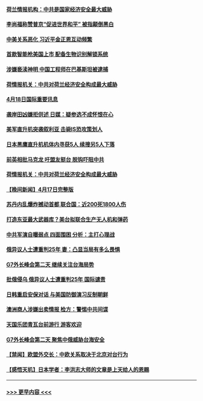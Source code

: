 #### [荷兰情报机构：中共是国家经济安全最大威胁](../pages/prog202/a103693828.md?t=04190343) 
#### [李尚福称赞普京“促进世界和平” 被指颠倒黑白](../pages/prog202/a103693682.md?t=04190343) 
#### [中美关系恶化 习近平金正恩互动频繁](../pages/prog202/a103693535.md?t=04190343) 
#### [首款智能枪美国上市 配备生物识别解锁系统](../pages/prog202/a103693513.md?t=04190343) 
#### [涉嫌亵渎神明 中国工程师在巴基斯坦被逮捕](../pages/prog202/a103693525.md?t=04190343) 
#### [荷情报机关：中共对荷兰经济安全构成最大威胁](../pages/prog202/a103693506.md?t=04190343) 
#### [4月18日国际重要讯息](../pages/prog202/a103693505.md?t=04190343) 
#### [袭岸田凶嫌拒供述 日媒：疑参选不成怀恨在心](../pages/prog202/a103693446.md?t=04190343) 
#### [美军直升机突袭叙利亚 击毙IS恐攻策划人](../pages/prog202/a103693432.md?t=04190343) 
#### [日本黑鹰直升机机体内寻获5人 续搜另5人下落](../pages/prog202/a103693427.md?t=04190343) 
#### [前英相批马克龙 吁盟友挺台 脱钩吓阻中共](../pages/prog202/a103693392.md?t=04190343) 
#### [荷情报机关：中共对荷兰经济安全构成最大威胁](../pages/prog202/a103693384.md?t=04190343) 
#### [【晚间新闻】4月17日完整版](../pages/prog202/a103693269.md?t=04190343) 
#### [苏丹内乱爆炸撼动首都 联合国：近200死1800人伤](../pages/prog202/a103693308.md?t=04190343) 
#### [打造东亚最大武器库？美台拟联合生产无人机和弹药](../pages/prog202/a103693255.md?t=04190343) 
#### [中共军演自曝弱点 四面围困 分析：主打心理战](../pages/prog202/a103693291.md?t=04190343) 
#### [俄异议人士遭重判25年 妻：凸显当局有多么畏惧](../pages/prog202/a103693254.md?t=04190343) 
#### [G7外长峰会第二天 继续关注台海局势](../pages/prog202/a103693146.md?t=04190343) 
#### [批俄侵乌 俄异议人士遭重判25年 国际谴责](../pages/prog202/a103693133.md?t=04190343) 
#### [日韩重启安保对话 与美国防御演习反制朝鲜](../pages/prog202/a103692942.md?t=04190343) 
#### [澳洲商人涉嫌出卖情报 检方：警惕中共间谍](../pages/prog202/a103692939.md?t=04190343) 
#### [天国乐团青瓦台前游行 游客欢迎](../pages/prog202/a103692949.md?t=04190343) 
#### [G7外长峰会第二天 聚焦中俄威胁台海安全](../pages/prog202/a103692940.md?t=04190343) 
#### [【禁闻】欧盟外交长：中欧关系取决于北京对台行为](../pages/prog202/a103692852.md?t=04190343) 
#### [【感悟天机】日本学者：李洪志大师的文章是上天给人的恩赐](../pages/prog202/a103692634.md?t=04190343) 

----
#### [ >>> 更早内容 <<< ](../indexes/prog202-earlier.md)
